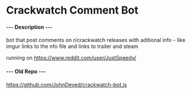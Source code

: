 #  Crackwatch Comment Bot

#### --- Description ---

bot that post comments on r/crackwatch releases
with aditional info - like imgur links to the nfo file
and links to trailer and steam

running on https://www.reddit.com/user/JustSpeedy/

#### --- Old Repo ---

https://github.com/JohnDeved/crackwatch-bot.js
